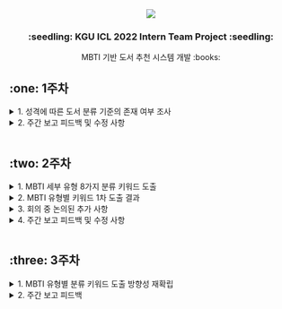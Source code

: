 <div align="center"><img src="https://capsule-render.vercel.app/api?type=waving&color=auto&height=200&section=header&text=KGU%20ICL%202022&fontSize=65"/></div>
<h3 align="center">:seedling: KGU ICL 2022 Intern Team Project :seedling:</h3>
<div align="center">MBTI 기반 도서 추천 시스템 개발 :books:</div>

<h2>:one: 1주차</h2>
<details>
<summary>1. 성격에 따른 도서 분류 기준의 존재 여부 조사</summary><br>
    
```
- 10월 5일(수) ZOOM을 통해 조사 결과 회의 진행 (30분)
- MBTI에 따른 도서 분류 기준을 선정하는 것에 대한 방향성 확립
- 에니어그램에 따른 도서 분류 기준이 키워드로써 존재하는 것처럼 MBTI 유형별 키워드를 도출하기로 결정
- 세부 유형을 8가지(E/I, S/N, T/F, J/P)로 구분하여 키워드를 도출한 후, 이를 조합하여 16가지로 확장할 계획
- 이에 대한 회의는 10월 9일(일) 진행할 예정 
```
</details>
<details>
<summary>2. 주간 보고 피드백 및 수정 사항</summary><br>
    
```
- 분류 키워드의 정확성을 높이기 위해 다량의 논문 분석 必
➡ 10월 9일(일) 각자의 기준 및 의견을 깃허브에 업로드
➡ 10월 10일(월) 각자 깃허브를 읽어 본 후 ZOOM에 참여, 키워드 1차 도출
➡ 이후(3주차) 논문 분석에 집중한 후 키워드 2차 도출
```
</details><br>

<h2>:two: 2주차</h2>
<details>
<summary>1. MBTI 세부 유형 8가지 분류 키워드 도출</summary><br>
    
```
- 10월 10일(월) ZOOM을 통해 키워드 도출 결과 회의 진행 (60분)
- 각자의 도출 결과를 통합하여 하나의 결과물을 생성하기로 결정
- 키워드 1차는 "포괄적"이고, "방대함"이 주요 포인트
- 키워드 2차 때 "세밀"하고, "정확한" 키워드를 도출하는 것이 목표
- 이에 대한 회의는 스케줄을 조율하여 3주차에 진행할 예정
```
</details>
<details>
<summary>2. MBTI 유형별 키워드 1차 도출 결과</summary><br>
    
| 유형 | 키워드 |
| :---: | ----- |
| <b>E 외향</b> | 외향성, 사교성, 활동성, 적극성(말, 행동), 단체성, 외부(타인)활동 |
| <b>I 내향</b> | 내향성, 신중성, 집중성(글, 사색), 개인성, 내부(자신, 내면)활동 |
| <b>S 감각</b> | 현실지향적, 정확성, 일관성, 철저성, 체계성, 감각(오감), 사실(경험) |
| <b>N 직관</b> | 미래지향적, 신속성, 다양성, 상상성, 직관(영감), 의미(관계, 가능성) |
| <b>T 사고</b> | 논리성, 객관성, 공정성, 원칙(원리, 기준, 규범), 분석(사고, 판단) |
| <b>F 감정</b> | 감정성, 공감성, 주관성(상황, 의미, 가치, 관계), 포괄성, 보편성 |
| <b>J 판단</b> | 계획성, 목적성, 판단성, 체계성, 통제성, 신속성, 합리성, 정확성, 의지 |
| <b>P 인식</b> | 자유성, 유연성, 개방성, 포용성, 적응성, 상황 이해(인식) |
<br>
</details>
<details>
<summary>3. 회의 중 논의된 추가 사항</summary><br>
    
```
1) 4가지의 유형에 따른 키워드를 조합하여 도서 기준을 세울 때의 문제점
- INFP인 사람을 위해 I의 키워드를 기준으로 도서를 추천할 때, "내향"이라는 키워드가 존재한다는 이유로 S를 위한 도서가 추천될 위험

➡ 16가지 성격 유형에 따른 키워드를 확립하는 것이 아닌 8가지 성격 유형에 따라 순차적으로 도서를 분류하는 방안을 제안
- 예. INFP : 1. I를 위한 도서를 선정하고 2. S 키워드에 대한 도서 제외 3. T 키워드에 대한 도서 제외 4. J 키워드에 대한 도서 제외

2) 프로젝트 대상에 대한 고민
- 미취학 아동을 포함한 전연령을 대상으로 프로그램을 개발할 것인가, 이들을 제외한 연령을 대상으로 프로그램을 개발할 것인가
- 미취학 아동에 대한 서평 및 북로그가 과연 우리가 도출하는 키워드를 통해 분류될 수 있을까
- 예. 책을 읽은 아동이 아닌 그들의 학부모가 작성하기 때문에 "아이가 좋아해요", "아이가 재밌대요" 등으로만 작성된 서평

➡ 우선 MBTI는 연령에 따라 키워드가 달라지지 않기 때문에 전연령을 대상으로 진행한 후, 후에 문제가 생긴다면 재조정
```
</details>
<details>
<summary>4. 주간 보고 피드백 및 수정 사항</summary><br>
    
```
- 다음과 같이 4단계로 진행될 
> 1단계 : 분류 기준을 세우기
> 2단계 : 수동으로 도서 분류하기 (샘플링)
> 3단계 : 딥러닝을 이용하여 자동 분류 모델 만들기
> 4단계 : 자동 분류하기
- 수동으로 도서를 분류하기 위한 기준을 세울 때, 키워드 뿐만 아니라 자세한 분류 기준 설정 必
- 예. INFP라는 유형의 아이가 읽으면 좋을 책, 좋아할 책, 도움이 될 책 등
➡ 분류 기준 키워드의 방향성을 재확립을 결정, 이를 3주차 회의 때 논의하기로 결정

- 직접 분류하여 샘플을 생성할 때, 성인 도서의 경우 내용 파악이 어려움
- 따라서 6 ~ 10세(미취학 아동 ~ 초등학교 저학년)을 대상으로 세우는 것이 적절 (필요 시 초등학교 고학년까지)
➡ 교보문고 홈페이지에서 초등학생 전체를 한 목록으로 분류하고 있기에 대상은 아동 ~ 초등학교 고학년으로 결정
```
</details><br>

<h2>:three: 3주차</h2>
<details>
<summary>1. MBTI 유형별 분류 키워드 도출 방향성 재확립</summary><br>
    
```
- 10월 18일(화) ZOOM을 통해 분류 키워드 방향성에 대한 재논의 회의 진행 (90분)
- 2주차까지는 "MBTI 성격 유형별 선호 도서"에 포커스를 맞추어 각 유형이 좋아할 책에 대해서만 고려하여 키워드 도출
- 하지만 "MBTI 성격 유형별 추천 도서"가 프로젝트 목적에 더 적합하다고 판단하여 키워드 도출 방향을 수정하기로 결정
- 추천 도서라 함은 "도움이 될 도서", "배울 점이 있는 도서", "필요하겠다 싶은 도서", "부족한 부분(단점)을 채워 줄 수 있는 도서"라 판단
- 2주차에서 도출된 키워드를 양극단별로 뒤집은 후 (E<->I, S<->N, T<->F, J<->P) 이를 다듬고 세세하게 기술하여 키워드를 재도출하기로 결정
- 10월 19일(수)까지 각자 깃허브에 재도출 결과를 업로드한 후 생각이 겹치는 부분을 확인할 예정
- 생각이 상이한 키워드에 대한 회의는 이번 주 내로 진행할 계획 (주차로 따지면 4주차)
```
</details>
<details>
<summary>2. 주간 보고 피드백</summary><br>
    
```
- 선호 도서(자신과 잘 맞아 좋아할 책), 추천 도서(단점을 보완하기에 필요할 책)를 모두 제공할 수 있도록 기준을 두 가지로 생성
- 예. "INFP이 좋아할 책은 @@이며, 필요할 책은 ##입니다." 등의 형식으로 도출
- 책에 한 가지의 유형만 태깅할 건지(I), 기준을 조합하여 태깅할 건지(INFP) 논의 必
- 어떤 방식으로 태깅을 하냐에 따라 결과가 다르게 도출될 수도 있음
```
</details><br>
